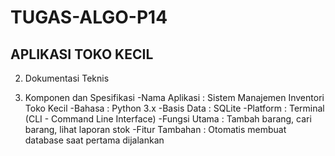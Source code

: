 # TUGAS-ALGO-P14

## APLIKASI TOKO KECIL 

2. Dokumentasi Teknis

3. Komponen dan Spesifikasi
-Nama Aplikasi : Sistem Manajemen Inventori Toko Kecil
-Bahasa : Python 3.x
-Basis Data : SQLite
-Platform : Terminal (CLI - Command Line Interface)
-Fungsi Utama : Tambah barang, cari barang, lihat laporan stok
-Fitur Tambahan : Otomatis membuat database saat pertama dijalankan
